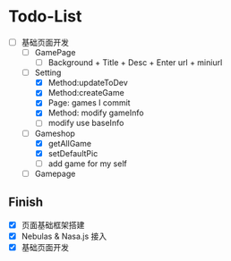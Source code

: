# Todo-List

- [ ] 基础页面开发
  - [ ] GamePage
    - [ ] Background + Title + Desc + Enter url + miniurl
  - [ ] Setting
    - [x] Method:updateToDev
    - [x] Method:createGame
    - [x] Page: games I commit
    - [x] Method: modify gameInfo
    - [ ] modify use baseInfo
  - [ ] Gameshop
    - [x] getAllGame
    - [x] setDefaultPic
    - [ ] add game for my self
  - [ ] Gamepage

## Finish

- [x] 页面基础框架搭建
- [x] Nebulas & Nasa.js 接入
- [x] 基础页面开发